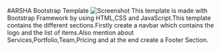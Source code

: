 #ARSHA Bootstrap Template
![Screenshot](https://ibb.co/4KBTfmx)
This template is made with Bootstrap Framework by using HTML,CSS and JavaScript.This template contains the different sections.Firstly create a navbar which contains the logo and the list of items.Also mention about Services,Portfolio,Team,Pricing and at the end create a Footer Section.
